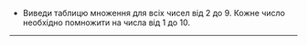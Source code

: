 * Виведи таблицю множення для всіх чисел від 2 до 9. Кожне число необхідно помножити на числа від 1 до 10.
---
